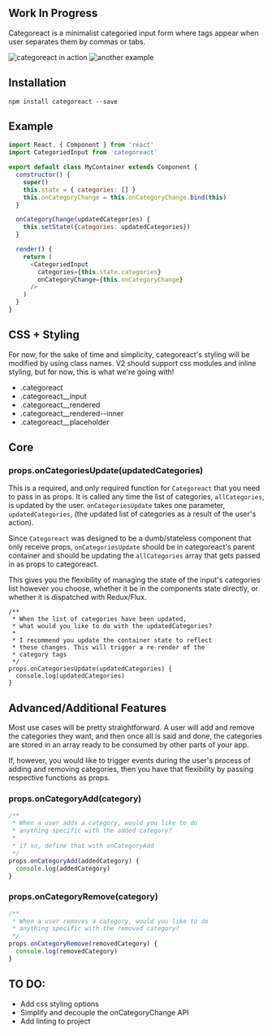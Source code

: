 ## Work In Progress

Categoreact is a minimalist categoried input form where tags appear when user separates them by commas or tabs.

![categoreact in action](https://media.giphy.com/media/VA2Nu23NyEFVe/giphy.gif) ![another example](https://media.giphy.com/media/US4VQOFyYascU/giphy.gif)

## Installation
```
npm install categoreact --save
```

## Example
```javascript
import React, { Component } from 'react'
import CategoriedInput from 'categoreact'

export default class MyContainer extends Component {
  constructor() {
    super()
    this.state = { categories: [] }
    this.onCategoryChange = this.onCategoryChange.bind(this)
  }

  onCategoryChange(updatedCategories) {
    this.setState({categories: updatedCategories})
  }

  render() {
    return (
      <CategoriedInput
        categories={this.state.categories}
        onCategoryChange={this.onCategoryChange}
      />
    )
  }
}
```
## CSS + Styling
For now, for the sake of time and simplicity, categoreact's styling will be modified by using class names. V2 should support css modules and inline styling, but for now, this is what we're going with!
- .categoreact
- .categoreact__input
- .categoreact__rendered
- .categoreact__rendered--inner
- .categoreact__placeholder


## Core
### props.onCategoriesUpdate(**updatedCategories**)

This is a required, and only required function for `Categoreact` that you need to pass in as props. It is called any time the list of categories, `allCategories`, is updated by the user. `onCategoriesUpdate` takes one parameter, `updatedCategories`, (the updated list of categories as a result of the user's action).

Since `Categoreact` was designed to be a dumb/stateless component that only receive props, `onCategoriesUpdate` should be in categoreact's parent container and should be updating the `allCategories` array that gets passed in as props to categoreact.

This gives you the flexibility of managing the state of the input's categories list however you choose, whether it be in the components state directly, or whether it is dispatched with Redux/Flux.

```
/**
 * When the list of categories have been updated,
 * what would you like to do with the updatedCategories?
 *
 * I recommend you update the container state to reflect
 * these changes. This will trigger a re-render of the
 * category tags
 */
props.onCategoriesUpdate(updatedCategories) {
  console.log(updatedCategories)
}
```

## Advanced/Additional Features

Most use cases will be pretty straightforward. A user will add and remove the categories they want, and then once all is said and done, the categories are stored in an array ready to be consumed by other parts of your app.

If, however, you would like to trigger events during the user's process of adding and removing categories, then you have that flexibility by passing respective functions as props.

### props.onCategoryAdd(**category**)
```javascript
/**
 * When a user adds a category, would you like to do
 * anything specific with the added category?
 *
 * if so, define that with onCategoryAdd
 */
props.onCategoryAdd(addedCategory) {
  console.log(addedCategory)
}
```
### props.onCategoryRemove(**category**)

```javascript
/**
 * When a user removes a category, would you like to do
 * anything specific with the removed category?
 */
props.onCategoryRemove(removedCategory) {
  console.log(removedCategory)
}
```

## TO DO:

- Add css styling options
- Simplify and decouple the onCategoryChange API
- Add linting to project
